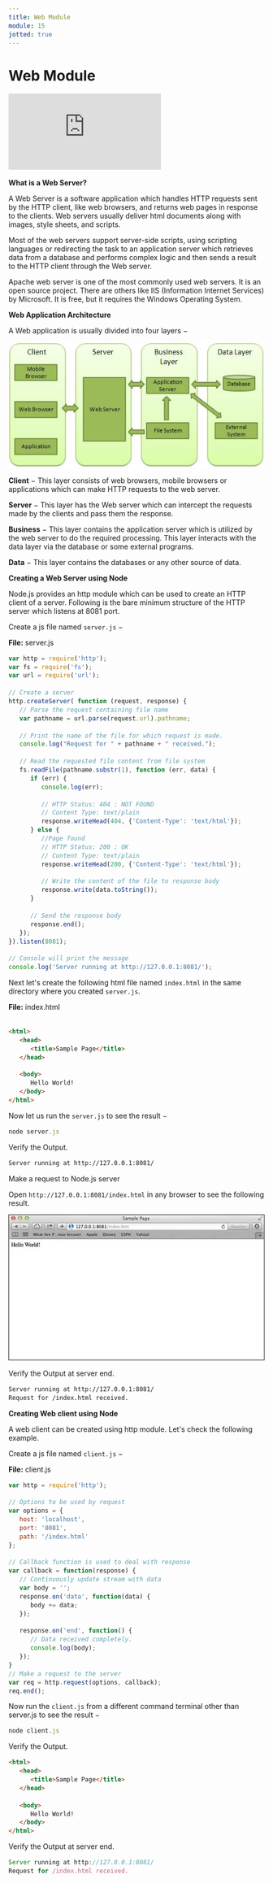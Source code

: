 ```yaml
---
title: Web Module
module: 15
jotted: true
---
```


# Web Module

<div class="embed-responsive embed-responsive-16by9"><iframe class="embed-responsive-item" src="https://www.youtube.com/embed/aMLkymCwXjg" frameborder="0" allowfullscreen></iframe></div>

**What is a Web Server?**

A Web Server is a software application which handles HTTP requests sent by the HTTP client, like web browsers, and returns web pages in response to the clients. Web servers usually deliver html documents along with images, style sheets, and scripts.

Most of the web servers support server-side scripts, using scripting languages or redirecting the task to an application server which retrieves data from a database and performs complex logic and then sends a result to the HTTP client through the Web server.

Apache web server is one of the most commonly used web servers. It is an open source project.  There are others like IIS (Information Internet Services) by Microsoft. It is free, but it requires the Windows Operating System.

**Web Application Architecture**

A Web application is usually divided into four layers −

<img src="../imgs/web_architecture.jpg">

**Client** − This layer consists of web browsers, mobile browsers or applications which can make HTTP requests to the web server.

**Server** − This layer has the Web server which can intercept the requests made by the clients and pass them the response.

**Business** − This layer contains the application server which is utilized by the web server to do the required processing. This layer interacts with the data layer via the database or some external programs.

**Data** − This layer contains the databases or any other source of data.

**Creating a Web Server using Node**

Node.js provides an http module which can be used to create an HTTP client of a server. Following is the bare minimum structure of the HTTP server which listens at 8081 port.

Create a js file named `server.js` −

**File:** server.js

```js
var http = require('http');
var fs = require('fs');
var url = require('url');

// Create a server
http.createServer( function (request, response) {  
   // Parse the request containing file name
   var pathname = url.parse(request.url).pathname;
   
   // Print the name of the file for which request is made.
   console.log("Request for " + pathname + " received.");
   
   // Read the requested file content from file system
   fs.readFile(pathname.substr(1), function (err, data) {
      if (err) {
         console.log(err);
         
         // HTTP Status: 404 : NOT FOUND
         // Content Type: text/plain
         response.writeHead(404, {'Content-Type': 'text/html'});
      } else {	
         //Page found	  
         // HTTP Status: 200 : OK
         // Content Type: text/plain
         response.writeHead(200, {'Content-Type': 'text/html'});	
         
         // Write the content of the file to response body
         response.write(data.toString());		
      }
      
      // Send the response body 
      response.end();
   });   
}).listen(8081);

// Console will print the message
console.log('Server running at http://127.0.0.1:8081/');
```

Next let's create the following html file named `index.html` in the same directory where you created `server.js`.

**File:** index.html

```html

<html>
   <head>
      <title>Sample Page</title>
   </head>
   
   <body>
      Hello World!
   </body>
</html>
```

Now let us run the `server.js` to see the result −

```js
node server.js
```

Verify the Output.

```html
Server running at http://127.0.0.1:8081/
```

Make a request to Node.js server

Open `http://127.0.0.1:8081/index.html` in any browser to see the following result.

<img src="../imgs/nodejs_sample1.jpg">

Verify the Output at server end.

```html
Server running at http://127.0.0.1:8081/
Request for /index.html received.
```

**Creating Web client using Node**

A web client can be created using http module. Let's check the following example.

Create a js file named `client.js` −

**File:** client.js

```js
var http = require('http');

// Options to be used by request 
var options = {
   host: 'localhost',
   port: '8081',
   path: '/index.html'  
};

// Callback function is used to deal with response
var callback = function(response) {
   // Continuously update stream with data
   var body = '';
   response.on('data', function(data) {
      body += data;
   });
   
   response.on('end', function() {
      // Data received completely.
      console.log(body);
   });
}
// Make a request to the server
var req = http.request(options, callback);
req.end();
```

Now run the `client.js` from a different command terminal other than server.js to see the result −

```js
node client.js
```

Verify the Output.

```html
<html>
   <head>
      <title>Sample Page</title>
   </head>
   
   <body>
      Hello World!
   </body>
</html>
```

Verify the Output at server end.

```js
Server running at http://127.0.0.1:8081/
Request for /index.html received.
```


